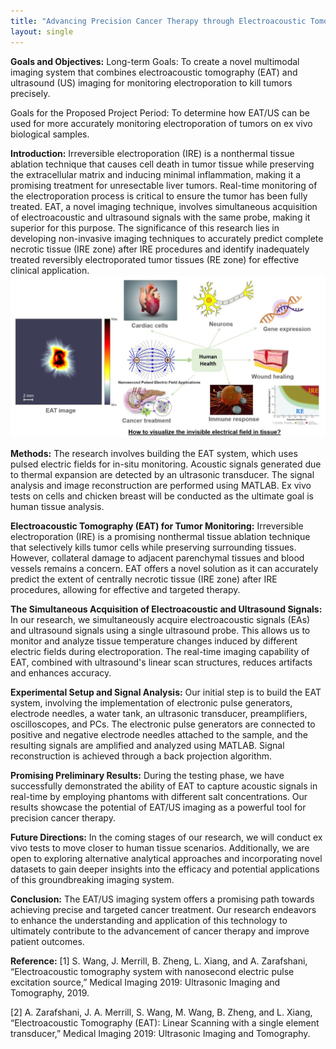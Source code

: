 ```yaml
---
title: "Advancing Precision Cancer Therapy through Electroacoustic Tomography (EAT)/Ultrasound (US) Imaging"
layout: single
---
```

**Goals and Objectives:**
Long-term Goals:
To create a novel multimodal imaging system that combines electroacoustic tomography (EAT) and ultrasound (US) imaging for monitoring electroporation to kill tumors precisely.

Goals for the Proposed Project Period:
To determine how EAT/US can be used for more accurately monitoring electroporation of tumors on ex vivo biological samples.

**Introduction:**
Irreversible electroporation (IRE) is a nonthermal tissue ablation technique that causes cell death in tumor tissue while preserving the extracellular matrix and inducing minimal inflammation, making it a promising treatment for unresectable liver tumors. Real-time monitoring of the electroporation process is critical to ensure the tumor has been fully treated. EAT, a novel imaging technique, involves simultaneous acquisition of electroacoustic and ultrasound signals with the same probe, making it superior for this purpose. The significance of this research lies in developing non-invasive imaging techniques to accurately predict complete necrotic tissue (IRE zone) after IRE procedures and identify inadequately treated reversibly electroporated tumor tissues (RE zone) for effective clinical application.
![EAT](/images/p6.png)

**Methods:**
The research involves building the EAT system, which uses pulsed electric fields for in-situ monitoring. Acoustic signals generated due to thermal expansion are detected by an ultrasonic transducer. The signal analysis and image reconstruction are performed using MATLAB. Ex vivo tests on cells and chicken breast will be conducted as the ultimate goal is human tissue analysis.

**Electroacoustic Tomography (EAT) for Tumor Monitoring:**
Irreversible electroporation (IRE) is a promising nonthermal tissue ablation technique that selectively kills tumor cells while preserving surrounding tissues. However, collateral damage to adjacent parenchymal tissues and blood vessels remains a concern. EAT offers a novel solution as it can accurately predict the extent of centrally necrotic tissue (IRE zone) after IRE procedures, allowing for effective and targeted therapy.

**The Simultaneous Acquisition of Electroacoustic and Ultrasound Signals:**
In our research, we simultaneously acquire electroacoustic signals (EAs) and ultrasound signals using a single ultrasound probe. This allows us to monitor and analyze tissue temperature changes induced by different electric fields during electroporation. The real-time imaging capability of EAT, combined with ultrasound's linear scan structures, reduces artifacts and enhances accuracy.

**Experimental Setup and Signal Analysis:**
Our initial step is to build the EAT system, involving the implementation of electronic pulse generators, electrode needles, a water tank, an ultrasonic transducer, preamplifiers, oscilloscopes, and PCs. The electronic pulse generators are connected to positive and negative electrode needles attached to the sample, and the resulting signals are amplified and analyzed using MATLAB. Signal reconstruction is achieved through a back projection algorithm.

**Promising Preliminary Results:**
During the testing phase, we have successfully demonstrated the ability of EAT to capture acoustic signals in real-time by employing phantoms with different salt concentrations. Our results showcase the potential of EAT/US imaging as a powerful tool for precision cancer therapy.

**Future Directions:**
In the coming stages of our research, we will conduct ex vivo tests to move closer to human tissue scenarios. Additionally, we are open to exploring alternative analytical approaches and incorporating novel datasets to gain deeper insights into the efficacy and potential applications of this groundbreaking imaging system.

**Conclusion:**
The EAT/US imaging system offers a promising path towards achieving precise and targeted cancer treatment. Our research endeavors to enhance the understanding and application of this technology to ultimately contribute to the advancement of cancer therapy and improve patient outcomes.

**Reference:**
[1] S. Wang, J. Merrill, B. Zheng, L. Xiang, and A. Zarafshani, “Electroacoustic tomography system with nanosecond electric pulse excitation source,” Medical Imaging 2019: Ultrasonic Imaging and Tomography, 2019.

[2] A. Zarafshani, J. A. Merrill, S. Wang, M. Wang, B. Zheng, and L. Xiang, “Electroacoustic Tomography (EAT): Linear Scanning with a single element transducer,” Medical Imaging 2019: Ultrasonic Imaging and Tomography.
